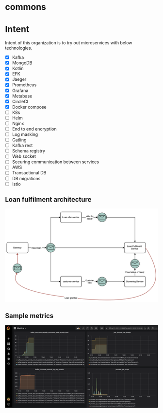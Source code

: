 # commons

# Intent
Intent of this organization is to try out microservices with below technologies.

- [x] Kafka
- [x] MongoDB
- [x] Kotlin
- [x] EFK
- [x] Jaeger
- [x] Prometheus
- [x] Grafana
- [x] Metabase
- [x] CircleCI
- [x] Docker compose
- [ ] K8s
- [ ] Helm
- [ ] Nginx
- [ ] End to end encryption
- [ ] Log masking
- [ ] Gatling
- [ ] Kafka rest
- [ ] Schema registry
- [ ] Web socket
- [ ] Securing communication between services
- [ ] AWS
- [ ] Transactional DB
- [ ] DB migrations
- [ ] Istio

## Loan fulfilment architecture

![alt text](https://github.com/loanfulfilment/commons/blob/master/docs/LoanFulfilment.png)

## Sample metrics

![alt text](https://github.com/loanfulfilment/commons/blob/master/docs/sample_grafana_metrics.png)
